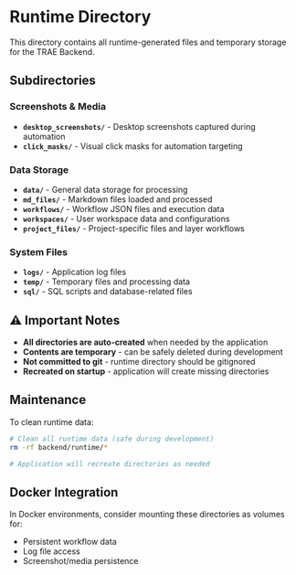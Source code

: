 # Runtime Directory

This directory contains all runtime-generated files and temporary storage for the TRAE Backend.

## Subdirectories

### Screenshots & Media
- **`desktop_screenshots/`** - Desktop screenshots captured during automation
- **`click_masks/`** - Visual click masks for automation targeting

### Data Storage
- **`data/`** - General data storage for processing
- **`md_files/`** - Markdown files loaded and processed
- **`workflows/`** - Workflow JSON files and execution data
- **`workspaces/`** - User workspace data and configurations
- **`project_files/`** - Project-specific files and layer workflows

### System Files
- **`logs/`** - Application log files
- **`temp/`** - Temporary files and processing data
- **`sql/`** - SQL scripts and database-related files

## ⚠️ Important Notes

- **All directories are auto-created** when needed by the application
- **Contents are temporary** - can be safely deleted during development
- **Not committed to git** - runtime directory should be gitignored
- **Recreated on startup** - application will create missing directories

## Maintenance

To clean runtime data:
```bash
# Clean all runtime data (safe during development)
rm -rf backend/runtime/*

# Application will recreate directories as needed
```

## Docker Integration

In Docker environments, consider mounting these directories as volumes for:
- Persistent workflow data
- Log file access
- Screenshot/media persistence 